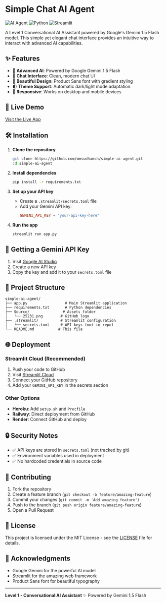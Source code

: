 # Simple Chat AI Agent

![AI Agent](https://img.shields.io/badge/AI-Gemini%201.5%20Flash-blue)
![Python](https://img.shields.io/badge/Python-3.8+-green)
![Streamlit](https://img.shields.io/badge/Streamlit-1.28+-red)

A Level 1 Conversational AI Assistant powered by Google's Gemini 1.5 Flash model. This simple yet elegant chat interface provides an intuitive way to interact with advanced AI capabilities.

## ✨ Features

- 🤖 **Advanced AI**: Powered by Google Gemini 1.5 Flash
- 💬 **Chat Interface**: Clean, modern chat UI
- 🎨 **Beautiful Design**: Product Sans font with gradient styling
- 🌓 **Theme Support**: Automatic dark/light mode adaptation
- 📱 **Responsive**: Works on desktop and mobile devices

## 🚀 Live Demo

[Visit the Live App](https://simple-ai-agent.streamlit.app/) <!-- Add your deployment URL here -->

## 🛠️ Installation

1. **Clone the repository**
   ```bash
   git clone https://github.com/omsudhamsh/simple-ai-agent.git
   cd simple-ai-agent
   ```

2. **Install dependencies**
   ```bash
   pip install -r requirements.txt
   ```

3. **Set up your API key**
   - Create a `.streamlit/secrets.toml` file
   - Add your Gemini API key:
     ```toml
     GEMINI_API_KEY = "your-api-key-here"
     ```

4. **Run the app**
   ```bash
   streamlit run app.py
   ```

## 🔑 Getting a Gemini API Key

1. Visit [Google AI Studio](https://makersuite.google.com/app/apikey)
2. Create a new API key
3. Copy the key and add it to your `secrets.toml` file

## 📁 Project Structure

```
simple-ai-agent/
├── app.py                 # Main Streamlit application
├── requirements.txt       # Python dependencies
├── Source/               # Assets folder
│   └── 25231.png        # GitHub logo
├── .streamlit/          # Streamlit configuration
│   └── secrets.toml     # API keys (not in repo)
└── README.md           # This file
```

## 🌐 Deployment

### Streamlit Cloud (Recommended)
1. Push your code to GitHub
2. Visit [Streamlit Cloud](https://streamlit.io/cloud)
3. Connect your GitHub repository
4. Add your `GEMINI_API_KEY` in the secrets section

### Other Options
- **Heroku**: Add `setup.sh` and `Procfile`
- **Railway**: Direct deployment from GitHub
- **Render**: Connect GitHub and deploy

## 🔒 Security Notes

- ✅ API keys are stored in `secrets.toml` (not tracked by git)
- ✅ Environment variables used in deployment
- ✅ No hardcoded credentials in source code

## 🤝 Contributing

1. Fork the repository
2. Create a feature branch (`git checkout -b feature/amazing-feature`)
3. Commit your changes (`git commit -m 'Add amazing feature'`)
4. Push to the branch (`git push origin feature/amazing-feature`)
5. Open a Pull Request

## 📄 License

This project is licensed under the MIT License - see the [LICENSE](LICENSE) file for details.

## 🙏 Acknowledgments

- Google Gemini for the powerful AI model
- Streamlit for the amazing web framework
- Product Sans font for beautiful typography

---

**Level 1 - Conversational AI Assistant** ✨ Powered by Gemini 1.5 Flash
